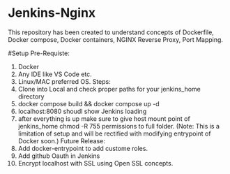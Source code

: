 # Jenkins-Nginx
This repository has been created to understand concepts of Dockerfile, Docker compose, Docker containers, NGINX Reverse Proxy, Port Mapping.

#Setup
Pre-Requiste:
1) Docker
2) Any IDE like VS Code etc.
3) Linux/MAC preferred OS.
Steps:
1) Clone into Local and check proper paths for your jenkins_home directory
2) docker compose build && docker compose up -d
3) localhost:8080 shoudl show Jenkins loading
4) after everything is up make sure to give host mount point of jenkins_home chmod -R 755 permissions to full folder. (Note: This is a limitation of setup and will be rectified with modifying entrypoint of Docker soon.)
Future Release:
1) Add docker-entrypoint to add custome roles.
2) Add github Oauth in Jenkins
3) Encrypt localhost with SSL using Open SSL concepts.


